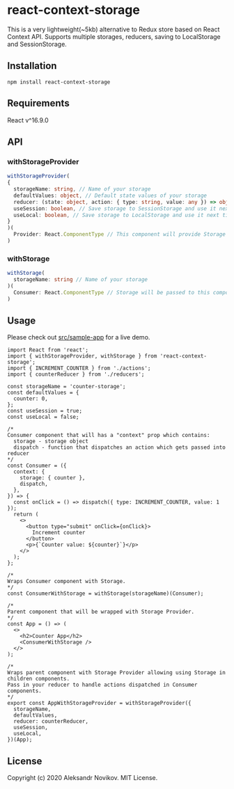 # react-context-storage

This is a very lightweight(~5kb) alternative to Redux store based on React Context API. Supports multiple storages, reducers, saving to LocalStorage and SessionStorage.


## Installation
```
npm install react-context-storage
```

## Requirements
React v^16.9.0

## API

### withStorageProvider
```typescript
withStorageProvider(
{
  storageName: string, // Name of your storage
  defaultValues: object, // Default state values of your storage
  reducer: (state: object, action: { type: string, value: any }) => object, // Reducer that takes in storage state, modifies it based on action type and returns a new state
  useSession: boolean, // Save storage to SessionStorage and use it next time by storageName
  useLocal: boolean, // Save storage to LocalStorage and use it next time by storageName
}
)(
  Provider: React.ComponentType // This component will provide Storage to child components
)
```

### withStorage

```typescript
withStorage(
  storageName: string // Name of your storage
)(
  Consumer: React.ComponentType // Storage will be passed to this component via "context" prop
)
```

## Usage

Please check out [src/sample-app](src/sample-app) for a live demo.

```tsx
import React from 'react';
import { withStorageProvider, withStorage } from 'react-context-storage';
import { INCREMENT_COUNTER } from './actions';
import { counterReducer } from './reducers';

const storageName = 'counter-storage';
const defaultValues = {
  counter: 0,
};
const useSession = true;
const useLocal = false;

/* 
Consumer component that will has a "context" prop which contains:
  storage - storage object
  dispatch - function that dispatches an action which gets passed into reducer
*/
const Consumer = ({
  context: {
    storage: { counter },
    dispatch,
  },
}) => {
  const onClick = () => dispatch({ type: INCREMENT_COUNTER, value: 1 });
  return (
    <>
      <button type="submit" onClick={onClick}>
        Increment counter
      </button>
      <p>{`Counter value: ${counter}`}</p>
    </>
  );
};

/*
Wraps Consumer component with Storage.
*/
const ConsumerWithStorage = withStorage(storageName)(Consumer);

/*
Parent component that will be wrapped with Storage Provider.
*/
const App = () => (
  <>
    <h2>Counter App</h2>
    <ConsumerWithStorage />
  </>
);

/* 
Wraps parent component with Storage Provider allowing using Storage in children components.
Pass in your reducer to handle actions dispatched in Consumer components.
*/
export const AppWithStorageProvider = withStorageProvider({
  storageName,
  defaultValues,
  reducer: counterReducer,
  useSession,
  useLocal,
})(App);
```

## License

Copyright (c) 2020 Aleksandr Novikov. MIT License.
